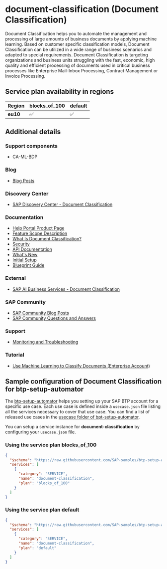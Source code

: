 # document-classification (Document Classification)

Document Classification helps you to automate the management and processing of large amounts of business documents by applying machine learning. Based on customer specific classification models, Document Classification can be utilized in a wide range of business scenarios and adapted to special requirements. Document Classification is targeting organizations and business units struggling with the fast, economic, high quality and efficient processing of documents used in critical business processes like Enterprise Mail-Inbox Processing, Contract Management or Invoice Processing.

## Service plan availability in regions

| Region | blocks_of_100 | default |
|--------|---------------|---------|
|  **eu10** | ✅ | ✅ |

## Additional details

### Support components

- CA-ML-BDP

### Blog

- [Blog Posts](https://blogs.sap.com/tags/73555000100800002353/)

### Discovery Center

- [SAP Discovery Center - Document Classification](https://discovery-center.cloud.sap/serviceCatalog/document-classification)

### Documentation

- [Help Portal Product Page](https://help.sap.com/dc)
- [Feature Scope Description](https://help.sap.com/doc/1a40d554babe4497ab789f3217263703/SHIP/en-US/Feature_Scope_Description_EN.pdf)
- [What Is Document Classification?](https://help.sap.com/viewer/ca60cd2ed44f4261a3ae500234c46f37/SHIP/en-US)
- [Security](https://help.sap.com/viewer/ca60cd2ed44f4261a3ae500234c46f37/SHIP/en-US/2d0ee48527ba4621bc77e2e0e55aaa3d.html)
- [API Documentation](https://help.sap.com/viewer/ca60cd2ed44f4261a3ae500234c46f37/SHIP/en-US/c1045a561faf4ba0ae2b0e7713f5e6c4.html)
- [What's New](https://help.sap.com/viewer/ca60cd2ed44f4261a3ae500234c46f37/SHIP/en-US/d674818c609e4a61a138d94c1b82f6ed.html)
- [Initial Setup](https://help.sap.com/viewer/ca60cd2ed44f4261a3ae500234c46f37/latest/en-US/88bdee94c7c94bc99de8484f5c2db04a.html)
- [Blueprint Guide](https://www.sap.com/documents/2020/10/64576205-b97d-0010-87a3-c30de2ffd8ff.html)

### External

- [SAP AI Business Services - Document Classification](https://www.youtube.com/embed/2VSYHBRBJzo)

### SAP Community

- [SAP Community Blog Posts](https://community.sap.com/search/?ct=blog&q=Document%20Classification)
- [SAP Community Questions and Answers](https://community.sap.com/search/?ct=qa&q=Document%20Classification)

### Support

- [Monitoring and Troubleshooting](https://help.sap.com/viewer/ca60cd2ed44f4261a3ae500234c46f37/SHIP/en-US/7030780277ff4ec9a3145f07a3ccd5c7.html)

### Tutorial

- [Use Machine Learning to Classify Documents (Enterprise Account)](https://developers.sap.com/group.cp-aibus-classify-documents-enterprise.html)

## Sample configuration of **Document Classification** for btp-setup-automator

The [btp-setup-automator](https://github.com/SAP-samples/btp-setup-automator) helps you setting up your SAP BTP account for a specific use case. Each use case is defined inside a `usecase.json` file listing all the services necessary to cover that use case. You can find a list of released use cases in the [usecase folder of bpt-setup-automator](https://github.com/SAP-samples/btp-setup-automator/tree/main/usecases).

You can setup a service instance for **document-classification** by configuring your `usecase.json` file.

### Using the service plan **blocks_of_100**

```json
{
  "$schema": "https://raw.githubusercontent.com/SAP-samples/btp-setup-automator/main/libs/btpsa-usecase.json",
  "services": [
    {
      "category": "SERVICE",
      "name": "document-classification",
      "plan": "blocks_of_100"
    }
  ]
}
```

### Using the service plan **default**

```json
{
  "$schema": "https://raw.githubusercontent.com/SAP-samples/btp-setup-automator/main/libs/btpsa-usecase.json",
  "services": [
    {
      "category": "SERVICE",
      "name": "document-classification",
      "plan": "default"
    }
  ]
}
```
